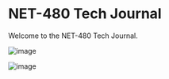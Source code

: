 # NET-480 Tech Journal

Welcome to the NET-480 Tech Journal.

![image](https://user-images.githubusercontent.com/70776282/213238149-4a222d8a-3072-41b3-919a-c03767fff2f6.png)

![image](https://user-images.githubusercontent.com/70776282/213238410-4cffd692-a6b0-4f3a-832d-d43bba0b35a8.png)
